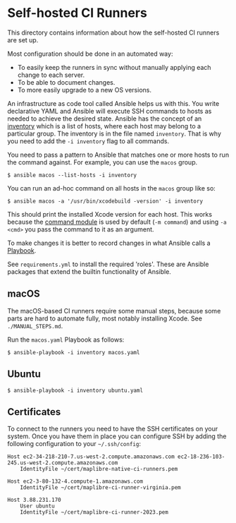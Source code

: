 # Self-hosted CI Runners

This directory contains information about how the self-hosted CI runners are set up.

Most configuration should be done in an automated way:

- To easily keep the runners in sync without manually applying each change to each server.
- To be able to document changes.
- To more easily upgrade to a new OS versions.

An infrastructure as code tool called Ansible helps us with this. You write declarative YAML and Ansible will execute SSH commands to hosts as needed to achieve the desired state. Ansible has the concept of an [inventory](https://docs.ansible.com/ansible/latest//inventory_guide/intro_inventory.html) which is a list of hosts, where each host may belong to a particular group. The inventory is in the file named `inventory`. That is why you need to add the `-i inventory` flag to all commands.

You need to pass a pattern to Ansible that matches one or more hosts to run the command against. For example, you can use the `macos` group.

```
$ ansible macos --list-hosts -i inventory
```

You can run an ad-hoc command on all hosts in the `macos` group like so:

```
$ ansible macos -a '/usr/bin/xcodebuild -version' -i inventory
```

This should print the installed Xcode version for each host. This works because the [command module](https://docs.ansible.com/ansible/latest/collections/ansible/builtin/command_module.html) is used by default (`-m command`) and using `-a <cmd>` you pass the command to it as an argument.

To make changes it is better to record changes in what Ansible calls a [Playbook](https://docs.ansible.com/ansible/latest/playbook_guide/playbooks_intro.html). 

See `requirements.yml` to install the required 'roles'. These are Ansible packages that extend the builtin functionality of Ansible.

## macOS

The macOS-based CI runners require some manual steps, because some parts are hard to automate fully, most notably installing Xcode. See `./MANUAL_STEPS.md`.

Run the `macos.yaml` Playbook as follows:

```
$ ansible-playbook -i inventory macos.yaml
```

## Ubuntu

```
$ ansible-playbook -i inventory ubuntu.yaml
```

## Certificates

To connect to the runners you need to have the SSH certificates on your system. Once you have them in place you can configure SSH by adding the following configuration to your `~/.ssh/config`:

```
Host ec2-34-218-210-7.us-west-2.compute.amazonaws.com ec2-18-236-103-245.us-west-2.compute.amazonaws.com
	IdentityFile ~/cert/maplibre-native-ci-runners.pem

Host ec2-3-80-132-4.compute-1.amazonaws.com
	IdentityFile ~/cert/maplibre-ci-runner-virginia.pem

Host 3.88.231.170
	User ubuntu
	IdentityFile ~/cert/maplibre-ci-runner-2023.pem
```
